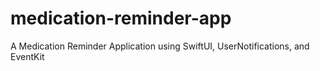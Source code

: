 # medication-reminder-app
A Medication Reminder Application using SwiftUI, UserNotifications, and EventKit
